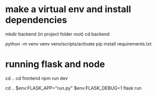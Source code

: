 # make a virtual env and install dependencies

mkdir backend (in project folder root)
cd backend

python -m venv venv
venv/scripts/activate
pip install requirements.txt

# running flask and node

cd ..
cd frontend
npm run dev

cd ..
$env:FLASK_APP="run.py"
$env:FLASK_DEBUG=1
flask run
